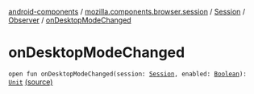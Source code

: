 [android-components](../../../index.md) / [mozilla.components.browser.session](../../index.md) / [Session](../index.md) / [Observer](index.md) / [onDesktopModeChanged](./on-desktop-mode-changed.md)

# onDesktopModeChanged

`open fun onDesktopModeChanged(session: `[`Session`](../index.md)`, enabled: `[`Boolean`](https://kotlinlang.org/api/latest/jvm/stdlib/kotlin/-boolean/index.html)`): `[`Unit`](https://kotlinlang.org/api/latest/jvm/stdlib/kotlin/-unit/index.html) [(source)](https://github.com/mozilla-mobile/android-components/blob/master/components/browser/session/src/main/java/mozilla/components/browser/session/Session.kt#L103)